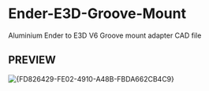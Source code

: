 # Ender-E3D-Groove-Mount
Aluminium Ender to E3D V6 Groove mount adapter CAD file

## PREVIEW
![{FD826429-FE02-4910-A48B-FBDA662CB4C9}](https://github.com/user-attachments/assets/fb3d7366-ed3b-4705-9bc1-2a21ef67c6d0)
